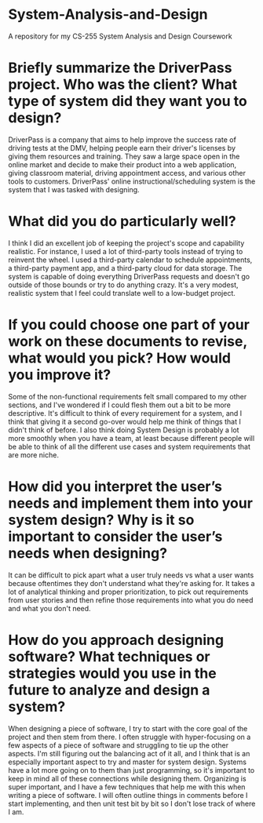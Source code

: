 # System-Analysis-and-Design
A repository for my CS-255 System Analysis and Design Coursework

# Briefly summarize the DriverPass project. Who was the client? What type of system did they want you to design?
DriverPass is a company that aims to help improve the success rate of driving tests at the DMV, helping people earn their driver's licenses by giving them resources and training. They saw a large space open in the online market and decide to make their product into a web application, giving classroom material, driving appointment access, and various other tools to customers. DriverPass' online instructional/scheduling system is the system that I was tasked with designing.
# What did you do particularly well?
I think I did an excellent job of keeping the project's scope and capability realistic. For instance, I used a lot of third-party tools instead of trying to reinvent the wheel. I used a third-party calendar to schedule appointments, a third-party payment app, and a third-party cloud for data storage. The system is capable of doing everything DriverPass requests and doesn't go outside of those bounds or try to do anything crazy. It's a very modest, realistic system that I feel could translate well to a low-budget project.
# If you could choose one part of your work on these documents to revise, what would you pick? How would you improve it?
Some of the non-functional requirements felt small compared to my other sections, and I've wondered if I could flesh them out a bit to be more descriptive. It's difficult to think of every requirement for a system, and I think that giving it a second go-over would help me think of things that I didn't think of before. I also think doing System Design is probably a lot more smoothly when you have a team, at least because different people will be able to think of all the different use cases and system requirements that are more niche.
# How did you interpret the user’s needs and implement them into your system design? Why is it so important to consider the user’s needs when designing?
It can be difficult to pick apart what a user truly needs vs what a user wants because oftentimes they don't understand what they're asking for. It takes a lot of analytical thinking and proper prioritization, to pick out requirements from user stories and then refine those requirements into what you do need and what you don't need. 
# How do you approach designing software? What techniques or strategies would you use in the future to analyze and design a system?
When designing a piece of software, I try to start with the core goal of the project and then stem from there. I often struggle with hyper-focusing on a few aspects of a piece of software and struggling to tie up the other aspects. I'm still figuring out the balancing act of it all, and I think that is an especially important aspect to try and master for system design. Systems have a lot more going on to them than just programming, so it's important to keep in mind all of these connections while designing them. Organizing is super important, and I have a few techniques that help me with this when writing a piece of software. I will often outline things in comments before I start implementing, and then unit test bit by bit so I don't lose track of where I am.
